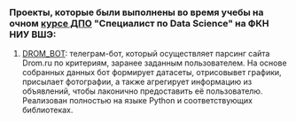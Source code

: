 ### Проекты, которые были выполнены во время учебы на очном [курсе ДПО](https://cs.hse.ru/dpo/datascientist) "Специалист по Data Science" на ФКН НИУ ВШЭ:
1. [DROM_BOT](https://github.com/maxzhrvl/projects/tree/main/DS_course_HSE/DROM_BOT): телеграм-бот, который осуществляет парсинг сайта Drom.ru по критериям, заранее заданным пользователем. На основе собранных данных бот формирует датасеты, отрисовывет графики, присылает фотографии, а также агрегирует информацию из объявлений, чтобы лаконично предоставить её пользователю. Реализован полностью на языке Python и соответствующих библиотеках.
